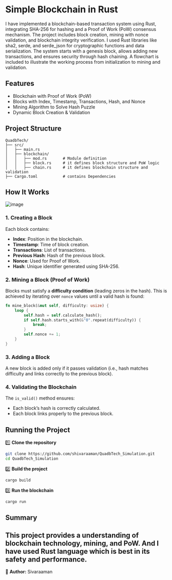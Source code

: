 # Simple Blockchain in Rust

I have implemented a blockchain-based transaction system using Rust, integrating SHA-256 for hashing and a Proof of Work (PoW) consensus mechanism. The project includes block creation, mining with nonce validation, and blockchain integrity verification. I used Rust libraries like sha2, serde, and serde_json for cryptographic functions and data serialization. The system starts with a genesis block, allows adding new transactions, and ensures security through hash chaining. A flowchart is included to illustrate the working process from initialization to mining and validation.

## Features
- Blockchain with Proof of Work (PoW)
- Blocks with Index, Timestamp, Transactions, Hash, and Nonce
- Mining Algorithm to Solve Hash Puzzle
- Dynamic Block Creation & Validation

## Project Structure
```
QuadbTech/
├── src/
│   ├── main.rs         
│   ├── blockchain/
│   │   ├── mod.rs       # Module definition
│   │   ├── block.rs     # it defines block structure and PoW logic
│   │   ├── chain.rs     # it defines blockchain structure and validation
├── Cargo.toml           # contains Dependencies 
```
## How It Works

![image](https://github.com/user-attachments/assets/732ce4a4-b192-409e-9395-3d220ab5e781)

### 1. Creating a Block
Each block contains:
- **Index**: Position in the blockchain.
- **Timestamp**: Time of block creation.
- **Transactions**: List of transactions.
- **Previous Hash**: Hash of the previous block.
- **Nonce**: Used for Proof of Work.
- **Hash**: Unique identifier generated using SHA-256.

### 2. Mining a Block (Proof of Work)
Blocks must satisfy a **difficulty condition** (leading zeros in the hash). This is achieved by iterating over `nonce` values until a valid hash is found:
```rust
fn mine_block(&mut self, difficulty: usize) {
    loop {
        self.hash = self.calculate_hash();
        if self.hash.starts_with(&"0".repeat(difficulty)) {
            break;
        }
        self.nonce += 1;
    }
}
```

### 3. Adding a Block
A new block is added only if it passes validation (i.e., hash matches difficulty and links correctly to the previous block).

### 4. Validating the Blockchain
The `is_valid()` method ensures:
- Each block’s hash is correctly calculated.
- Each block links properly to the previous block.

## Running the Project
1️⃣ **Clone the repository**
```sh
git clone https://github.com/shivaraaman/QuadbTech_Simulation.git
cd QuadbTech_Simulation
```

2️⃣ **Build the project**
```sh
cargo build
```

3️⃣ **Run the blockchain**
```sh
cargo run
```
## Summary 
This project provides a understanding of blockchain technology, mining, and PoW. And I have used Rust language which is best in its safety and performance.
---
📌 **Author:** Sivaraaman 
